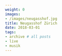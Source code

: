 ```yaml
---
weight: 0
images:
- /images/neugasshof.jpg
title: Neugasshof Zürich
date: 2018-03-01
tags:
- archive # all posts
- live
- musik
---
```

